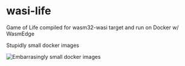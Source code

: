 # wasi-life
Game of Life compiled for wasm32-wasi target and run on Docker w/ WasmEdge

Stupidly small docker images

![Embarrasingly small docker images](https://i.gyazo.com/de122dacad89253236f4c6a6436c137d.png)
